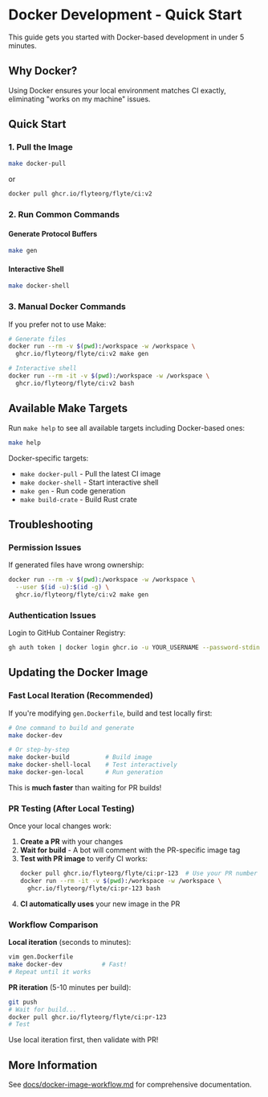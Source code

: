 # Docker Development - Quick Start

This guide gets you started with Docker-based development in under 5 minutes.

## Why Docker?

Using Docker ensures your local environment matches CI exactly, eliminating "works on my machine" issues.

## Quick Start

### 1. Pull the Image

```bash
make docker-pull
```

or

```bash
docker pull ghcr.io/flyteorg/flyte/ci:v2
```

### 2. Run Common Commands

#### Generate Protocol Buffers
```bash
make gen
```

#### Interactive Shell
```bash
make docker-shell
```

### 3. Manual Docker Commands

If you prefer not to use Make:

```bash
# Generate files
docker run --rm -v $(pwd):/workspace -w /workspace \
  ghcr.io/flyteorg/flyte/ci:v2 make gen

# Interactive shell
docker run --rm -it -v $(pwd):/workspace -w /workspace \
  ghcr.io/flyteorg/flyte/ci:v2 bash
```

## Available Make Targets

Run `make help` to see all available targets including Docker-based ones:

```bash
make help
```

Docker-specific targets:
- `make docker-pull` - Pull the latest CI image
- `make docker-shell` - Start interactive shell
- `make gen` - Run code generation
- `make build-crate` - Build Rust crate

## Troubleshooting

### Permission Issues

If generated files have wrong ownership:

```bash
docker run --rm -v $(pwd):/workspace -w /workspace \
  --user $(id -u):$(id -g) \
  ghcr.io/flyteorg/flyte/ci:v2 make gen
```

### Authentication Issues

Login to GitHub Container Registry:

```bash
gh auth token | docker login ghcr.io -u YOUR_USERNAME --password-stdin
```

## Updating the Docker Image

### Fast Local Iteration (Recommended)

If you're modifying `gen.Dockerfile`, build and test locally first:

```bash
# One command to build and generate
make docker-dev

# Or step-by-step
make docker-build          # Build image
make docker-shell-local    # Test interactively
make docker-gen-local      # Run generation
```

This is **much faster** than waiting for PR builds!

### PR Testing (After Local Testing)

Once your local changes work:

1. **Create a PR** with your changes
2. **Wait for build** - A bot will comment with the PR-specific image tag
3. **Test with PR image** to verify CI works:
   ```bash
   docker pull ghcr.io/flyteorg/flyte/ci:pr-123  # Use your PR number
   docker run --rm -it -v $(pwd):/workspace -w /workspace \
     ghcr.io/flyteorg/flyte/ci:pr-123 bash
   ```
4. **CI automatically uses** your new image in the PR

### Workflow Comparison

**Local iteration** (seconds to minutes):
```bash
vim gen.Dockerfile
make docker-dev           # Fast!
# Repeat until it works
```

**PR iteration** (5-10 minutes per build):
```bash
git push
# Wait for build...
docker pull ghcr.io/flyteorg/flyte/ci:pr-123
# Test
```

Use local iteration first, then validate with PR!

## More Information

See [docs/docker-image-workflow.md](docs/docker-dev-environment.md) for comprehensive documentation.
